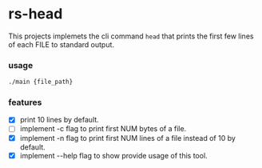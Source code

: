 # rs-head

This projects implemets the cli command `head` that prints the first few lines of each FILE to standard output.

### usage

```sh
./main {file_path}
```

### features

- [x] print 10 lines by default.
- [ ] implement -c flag to print first NUM bytes of a file.
- [x] implement -n flag to print first NUM lines of a file instead of 10 by default.
- [x] implement --help flag to show provide usage of this tool.